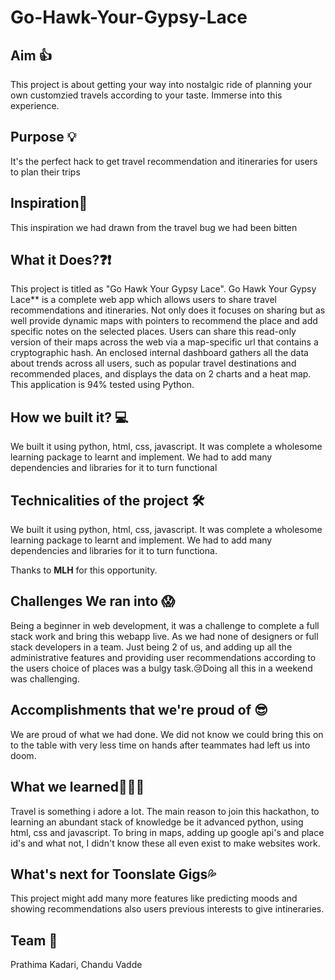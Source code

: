 # Go-Hawk-Your-Gypsy-Lace

## Aim 👍
This project is about getting your way into nostalgic ride of planning your own customzied travels according to your taste. Immerse into this experience.

## Purpose 💡
It's the perfect hack to get travel recommendation and itineraries for users to plan their trips

## Inspiration🔆
This inspiration we had drawn from the travel bug we had been bitten

## What it Does?❓❗
This project is titled as "Go Hawk Your Gypsy Lace". Go Hawk Your Gypsy Lace** is a complete web app which allows users to share travel recommendations and itineraries. Not only does it focuses on sharing but as well provide dynamic maps with pointers to recommend the place and add specific notes on the selected places. Users can share this read-only version of their maps across the web via a map-specific url that contains a cryptographic hash. An enclosed internal dashboard gathers all the data about trends across all users, such as popular travel destinations and recommended places, and displays the data on 2 charts and a heat map. This application is 94% tested using Python.

## How we built it? 💻
We built it using python, html, css, javascript. It was complete a wholesome learning package to learnt and implement. We had to add many dependencies and libraries for it to turn functional

## Technicalities of the project 🛠

We built it using python, html, css, javascript. It was complete a wholesome learning package to learnt and implement. We had to add many dependencies and libraries for it to turn functiona.

Thanks to **MLH** for this opportunity.

## Challenges We ran into 😱
Being a beginner in web development, it was a challenge to complete a full stack work and bring this webapp live. As we had none of designers or full stack developers in a team. Just being 2 of us, and adding up all the administrative features and providing user recommendations according to the users choice of places was a bulgy task.😢Doing all this in a weekend was challenging.

## Accomplishments that we're proud of 😎
We are proud of what we had done. We did not know we could bring this on to the table with very less time on hands after teammates had left us into doom.

## What we learned👨🏻‍🎓
Travel is something i adore a lot. The main reason to join this hackathon, to learning an abundant stack of knowledge be it advanced python, using html, css and javascript. To bring in maps, adding up google api's and place id's and what not, I didn't know these all even exist to make websites work.

## What's next for Toonslate Gigs💦
 This project might add many more features like predicting moods and showing recommendations also users previous interests to give intineraries.
 
## Team 🙌

Prathima Kadari, Chandu Vadde
